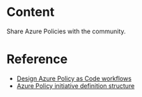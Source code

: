 # Content
Share Azure Policies with the community.

# Reference
- [Design Azure Policy as Code workflows](https://docs.microsoft.com/en-us/azure/governance/policy/concepts/policy-as-code?WT.mc_id=DOP-MVP-5003548)
- [Azure Policy initiative definition structure](https://docs.microsoft.com/en-us/azure/governance/policy/concepts/initiative-definition-structure)

